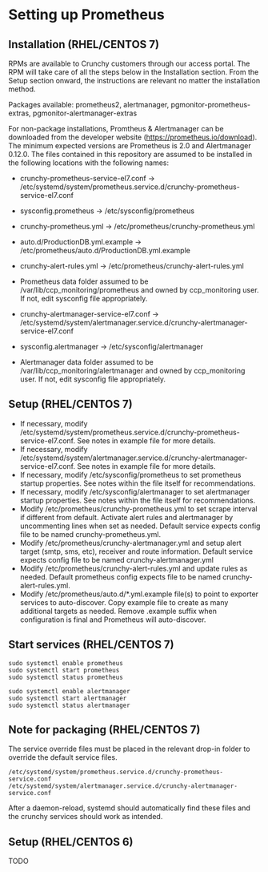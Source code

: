 # Setting up Prometheus

## Installation (RHEL/CENTOS 7)

RPMs are available to Crunchy customers through our access portal. The RPM will take care of all the steps below in the Installation section. From the Setup section onward, the instructions are relevant no matter the installation method.

Packages available: prometheus2, alertmanager, pgmonitor-prometheus-extras, pgmonitor-alertmanager-extras

For non-package installations, Promtheus & Alertmanager can be downloaded from the developer website (https://prometheus.io/download). The minimum expected versions are Prometheus is 2.0 and Alertmanager 0.12.0. The files contained in this repository are assumed to be installed in the following locations with the following names:

 * crunchy-prometheus-service-el7.conf -> /etc/systemd/system/prometheus.service.d/crunchy-prometheus-service-el7.conf 
 * sysconfig.prometheus -> /etc/sysconfig/prometheus
 * crunchy-prometheus.yml -> /etc/prometheus/crunchy-prometheus.yml
 * auto.d/ProductionDB.yml.example -> /etc/prometheus/auto.d/ProductionDB.yml.example
 * crunchy-alert-rules.yml -> /etc/prometheus/crunchy-alert-rules.yml
 * Prometheus data folder assumed to be /var/lib/ccp_monitoring/prometheus and owned by ccp_monitoring user. If not, edit sysconfig file appropriately.

 * crunchy-alertmanager-service-el7.conf -> /etc/systemd/system/alertmanager.service.d/crunchy-alertmanager-service-el7.conf
 * sysconfig.alertmanager -> /etc/sysconfig/alertmanager
 * Alertmanager data folder assumed to be /var/lib/ccp_monitoring/alertmanager and owned by ccp_monitoring user. If not, edit sysconfig file appropriately.

## Setup (RHEL/CENTOS 7)

* If necessary, modify /etc/systemd/system/prometheus.service.d/crunchy-prometheus-service-el7.conf. See notes in example file for more details.
* If necessary, modify /etc/systemd/system/alertmanager.service.d/crunchy-alertmanager-service-el7.conf. See notes in example file for more details.
* If necessary, modify /etc/sysconfig/prometheus to set prometheus startup properties. See notes within the file itself for recommendations.
* If necessary, modify /etc/sysconfig/alertmanager to set alertmanager startup properties. See notes within the file itself for recommendations.
* Modify /etc/prometheus/crunchy-prometheus.yml to set scrape interval if different from default. Activate alert rules and alertmanager by uncommenting lines when set as needed. Default service expects config file to be named crunchy-prometheus.yml.
* Modify /etc/prometheus/crunchy-alertmanager.yml and setup alert target (smtp, sms, etc), receiver and route information. Default service expects config file to be named crunchy-alertmanager.yml
* Modify /etc/prometheus/crunchy-alert-rules.yml and update rules as needed. Default prometheus config expects file to be named crunchy-alert-rules.yml.
* Modify /etc/prometheus/auto.d/*.yml.example file(s) to point to exporter services to auto-discover. Copy example file to create as many additional targets as needed. Remove .example suffix when configuration is final and Prometheus will auto-discover.

## Start services (RHEL/CENTOS 7)
```
sudo systemctl enable prometheus
sudo systemctl start prometheus
sudo systemctl status prometheus

sudo systemctl enable alertmanager
sudo systemctl start alertmanager
sudo systemctl status alertmanager
```

## Note for packaging (RHEL/CENTOS 7)

The service override files must be placed in the relevant drop-in folder to override the default service files.

    /etc/systemd/system/prometheus.service.d/crunchy-prometheus-service.conf
    /etc/systemd/system/alertmanager.service.d/crunchy-alertmanager-service.conf

After a daemon-reload, systemd should automatically find these files and the crunchy services should work as intended.
    

## Setup (RHEL/CENTOS 6)
TODO
